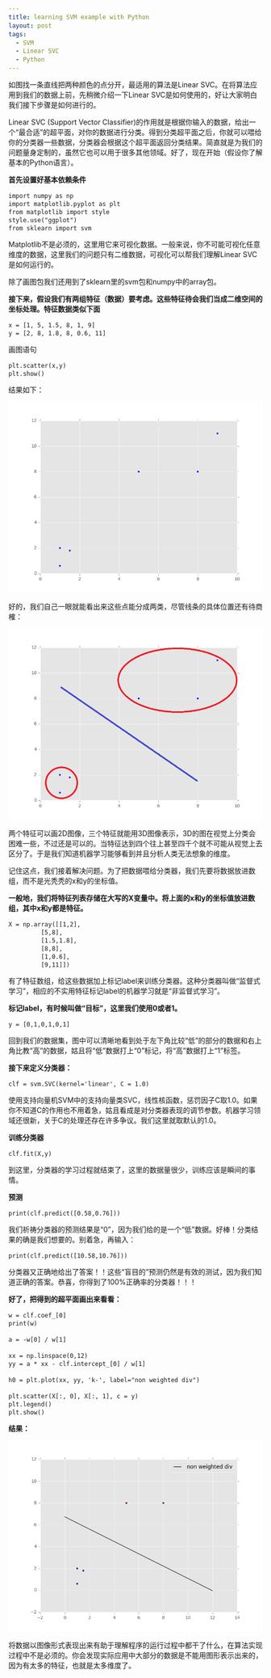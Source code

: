 ```yaml
---
title: learning SVM example with Python
layout: post
tags:
  - SVM
  - Linear SVC
  - Python
---
```

如图找一条直线把两种颜色的点分开，最适用的算法是Linear SVC。在将算法应用到我们的数据上前，先稍微介绍一下Linear SVC是如何使用的，好让大家明白我们接下步骤是如何进行的。

Linear SVC (Support Vector Classifier)的作用就是根据你输入的数据，给出一个“最合适”的超平面，对你的数据进行分类。得到分类超平面之后，你就可以喂给你的分类器一些数据，分类器会根据这个超平面返回分类结果。简直就是为我们的问题量身定制的，虽然它也可以用于很多其他领域。好了，现在开始（假设你了解基本的Python语言）。


**首先设置好基本依赖条件**


	import numpy as np
	import matplotlib.pyplot as plt
	from matplotlib import style
	style.use("ggplot")
	from sklearn import svm

Matplotlib不是必须的，这里用它来可视化数据。一般来说，你不可能可视化任意维度的数据，这里我们的问题只有二维数据，可视化可以帮我们理解Linear SVC是如何运行的。

除了画图包我们还用到了sklearn里的svm包和numpy中的array包。

**接下来，假设我们有两组特征（数据）要考虑。这些特征待会我们当成二维空间的坐标处理。特征数据类似下面**

	x = [1, 5, 1.5, 8, 1, 9]
	y = [2, 8, 1.8, 8, 0.6, 11]

画图语句

	plt.scatter(x,y)
	plt.show()

结果如下：

![figure_1.png](/media/files/2016/04/21/figure_1.png)

好的，我们自己一眼就能看出来这些点能分成两类，尽管线条的具体位置还有待商榷：

![figure_2.png](/media/files/2016/04/21/figure_2.png)

两个特征可以画2D图像，三个特征就能用3D图像表示，3D的图在视觉上分类会困难一些，不过还是可以的。当特征达到四个往上甚至四千个就不可能从视觉上去区分了。于是我们知道机器学习能够看到并且分析人类无法想象的维度。

记住这点，我们接着解决问题。为了把数据喂给分类器，我们先要将数据放进数组，而不是光秃秃的x和y的坐标值。

**一般地，我们将特征列表存储在大写的X变量中。将上面的x和y的坐标值放进数组，其中x和y都是特征。**
	
	X = np.array([[1,2],
             [5,8],
             [1.5,1.8],
             [8,8],
             [1,0.6],
             [9,11]])

有了特征数组，给这些数据加上标记label来训练分类器。这种分类器叫做“监督式学习”，相应的不实用特征标记label的机器学习就是“非监督式学习”。

**标记label，有时候叫做“目标”，这里我们使用0或者1。**

	y = [0,1,0,1,0,1]

回到我们的数据集，图中可以清晰地看到处于左下角比较“低”的部分的数据和右上角比教“高”的数据，姑且将“低”数据打上“0”标记，将“高”数据打上“1”标签。

**接下来定义分类器：**

	clf = svm.SVC(kernel='linear', C = 1.0)

使用支持向量机SVM中的支持向量类SVC，线性核函数，惩罚因子C取1.0。如果你不知道C的作用也不用着急，姑且看成是对分类器表现的调节参数。机器学习领域还很新，关于C的处理还存在许多争议。我们这里就取默认的1.0。

**训练分类器**

	clf.fit(X,y)

到这里，分类器的学习过程就结束了，这里的数据量很少，训练应该是瞬间的事情。

**预测**

	print(clf.predict([0.58,0.76]))

我们祈祷分类器的预测结果是“0”，因为我们给的是一个“低”数据。好棒！分类结果的确是我们想要的。别着急，再输入：

	print(clf.predict([10.58,10.76]))

分类器又正确地给出了答案！！这些“盲目的”预测仍然是有效的测试，因为我们知道正确的答案。恭喜，你得到了100%正确率的分类器！！！

**好了，把得到的超平面画出来看看：**

	w = clf.coef_[0]
	print(w)

	a = -w[0] / w[1]

	xx = np.linspace(0,12)
	yy = a * xx - clf.intercept_[0] / w[1]

	h0 = plt.plot(xx, yy, 'k-', label="non weighted div")

	plt.scatter(X[:, 0], X[:, 1], c = y)
	plt.legend()
	plt.show()

**结果：**

![figure_3.png](/media/files/2016/04/21/figure_3.png)

将数据以图像形式表现出来有助于理解程序的运行过程中都干了什么，在算法实现过程中不是必须的。你会发现实际应用中大部分的数据是不能用图形表示出来的，因为有太多的特征，也就是太多维度了。

